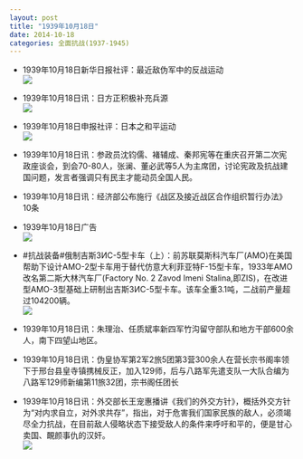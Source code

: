 ```yaml
---
layout: post
title: "1939年10月18日"
date: 2014-10-18
categories: 全面抗战(1937-1945)
---
```


<meta name="referrer" content="no-referrer" />

- 1939年10月18日新华日报社评：最近敌伪军中的反战运动 <br/><img src="https://ww3.sinaimg.cn/large/aca367d8jw1elfnqw1pujj211s0hrdmn.jpg" />

- 1939年10月18日讯：日方正积极补充兵源 <br/><img src="https://ww4.sinaimg.cn/large/aca367d8jw1elfm0poeqlj207a05yjrs.jpg" />

- 1939年10月18日申报社评：日本之和平运动 <br/><img src="https://ww3.sinaimg.cn/large/aca367d8jw1elfkaeiakzj20om0yx4i7.jpg" />

- 1939年10月18日讯：参政员沈钧儒、褚辅成、秦邦宪等在重庆召开第二次宪政座谈会，到会70-80人，张澜、董必武等5人为主席团，讨论宪政及抗战建国问题，发言者强调只有民主才能动员全国人民。 

- 1939年10月18日讯：经济部公布施行《战区及接近战区合作组织暂行办法》10条 

- 1939年10月18日广告 <br/><img src="https://ww2.sinaimg.cn/large/aca367d8jw1elf4ok8nqzj20cl0gotb2.jpg" />

- #抗战装备#俄制吉斯3ИC-5型卡车（上）：前苏联莫斯科汽车厂(AMO)在美国帮助下设计AMO-2型卡车用于替代仿意大利菲亚特F-15型卡车，1933年AMO改名第二斯大林汽车厂(Factory No. 2 Zavod Imeni Stalina,即ZIS)，在改进型AMO-3型基础上研制出吉斯3ИC-5型卡车。该车全重3.1吨，二战前产量超过104200辆。  <br/><img src="https://ww4.sinaimg.cn/large/aca367d8jw1elf2xxoaqzj20rs1uxx1g.jpg" />

- 1939年10月18日讯：朱理治、任质斌率新四军竹沟留守部队和地方干部600余人，南下四望山地区。 

- 1939年10月18日讯：伪皇协军第2军2旅5团第3营300余人在营长宗书阁率领下于邢台县皇寺镇携械反正，加入129师，后与八路军先遣支队一大队合编为八路军129师新编第11旅32团，宗书阁任团长 

- 1939年10月18日讯：外交部长王宠惠播讲《我们的外交方针》，概括外交方针为“对内求自立，对外求共存”，指出，对于危害我们国家民族的敌人，必须竭尽全力抗战，在目前敌人侵略状态下接受敌人的条件来呼吁和平的，便是甘心卖国、靦颜事仇的汉奸。 <br/><img src="https://ww4.sinaimg.cn/large/aca367d8jw1elexqjqfvbj20820begm4.jpg" />

